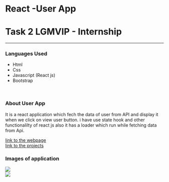# React -User App 
<h1>Task 2  LGMVIP - Internship</h1>
<hr/>
<h3>Languages Used</h3>
<ul>
  <li>Html</li>
  <li>Css</li>
  <li>Javascript (React js)</li>
  <li>Bootstrap</li>
</ul>
<br/>
<h3>About User App</h3>
<p>It is a react application  which fech the data of user from API and  display it when we click on view user button. i have use state hook and other functionalilty of react js also it has a loader which run while fetching data from Api.</p>
<a href="https://festive-joliot-474bea.netlify.app/">link to the webpage</a>
<br/>
<a href="https://github.com/Shubham56-droid/LGMVIP-WebDev/tree/main/Task-2">link to the projects</a>
<br/>
<h3>Images of application</h3>
<img src="./image1.png"  />
<br/>
<img src="./image2.png"  />
